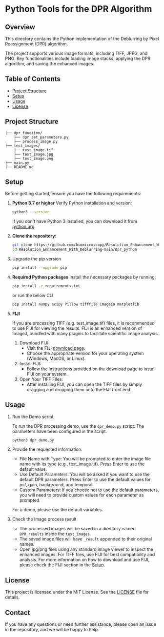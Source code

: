
# Python Tools for the DPR Algorithm

## Overview

This directory contains the Python implementation of the Deblurring by Pixel Reassignment (DPR) algorithm.

The project supports various image formats, including TIFF, JPEG, and PNG. Key functionalities include loading image stacks, applying the DPR algorithm, and saving the enhanced images.

## Table of Contents

- [Project Structure](#project-structure)
- [Setup](#setup)
- [Usage](#usage)
- [License](#license)

## Project Structure

```plaintext
├── dpr_function/
    ├── dpr_set_parameters.py
    ├── process_image.py
├── test_images/
    ├── test_image.tif
    ├── test_image.jpg
    ├── test_image.png
├── main.py
├── README.md
```

## Setup

Before getting started, ensure you have the following requirements:
1. **Python 3.7 or higher**
    Verify Python installation and version: 
    ```sh
    python3 --version
    ```
    If you don't have Python 3 installed, you can download it from [python.org](https://www.python.org/downloads/).
1. **Clone the repository:**

    ```bash
    git clone https://github.com/biomicroscopy/Resolution_Enhancement_With_Deblurring.git
    cd Resolution_Enhancement_With_Deblurring-main/dpr_python
    ```
1. Upgrade the pip version
    ```sh
    pip install --upgrade pip
    ```
1. **Required Python packages**
    Install the necessary packages by running:
    ```sh
    pip install -r requirements.txt
    ```
    or run the below CLI
    ```sh
    pip install numpy scipy Pillow tifffile imageio matplotlib
    ```
1. **FIJI**

   If you are processing TIFF (e.g. test_image.tif) files, it is recommended to use FIJI for viewing the results. FIJI is an enhanced version of ImageJ, bundled with many plugins to facilitate scientific image analysis.
    1. Download FIJI:
       - Visit the FIJI [download page](https://imagej.net/software/fiji/downloads).
       - Choose the appropriate version for your operating system (Windows, MacOS, or Linux).
    1. Install FIJI:
       - Follow the instructions provided on the download page to install FIJI on your system.
    1. Open Your TIFF Files:
       - After installing FIJI, you can open the TIFF files by simply dragging and dropping them onto the FIJI front end.

## Usage
1. Run the Demo script

    To run the DPR processing demo, use the `dpr_demo.py` script. The parameters have been configured in the script.

    ```bash
    python3 dpr_demo.py
    ```
1. Provide the requested information:

    - File Name with Type: You will be prompted to enter the image file name with its type (e.g., test_image.tif). Press Enter to use the default value.
    - Use Default Parameters: You will be asked if you want to use the default DPR parameters. Press Enter to use the default values for psf, gain, background, and temporal.
    - Custom Parameters: If you choose not to use the default parameters, you will need to provide custom values for each parameter as prompted.

    For a demo, please use the default variables.
1. Check the Image process result
    -   The processed images will be saved in a directory named `DPR_results` inside the `test_images`.
    -   The saved image files will have `_result` appended to their original names.
    -   Open jpg/png files using any standard image viewer to inspect the enhanced images. For TIFF files, use FIJI for best compatibility and analysis. For more information on how to download and use FIJI, please check the FIJI section in the [Setup](#setup).

## License
This project is licensed under the MIT License. See the [LICENSE](https://github.com/biomicroscopy/Resolution_Enhancement_With_Deblurring/blob/main/LICENSE) file for details.

## Contact
If you have any questions or need further assistance, please open an issue in the repository, and we will be happy to help.

